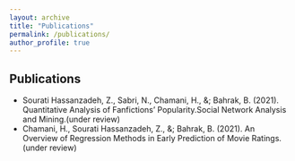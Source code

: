 ```yaml
---
layout: archive
title: "Publications"
permalink: /publications/
author_profile: true
---
```


## Publications

- Sourati Hassanzadeh, Z., Sabri, N., Chamani, H., &; Bahrak, B. (2021). Quantitative Analysis of Fanfictions’ Popularity.Social Network Analysis
    and Mining.(under review)
- Chamani, H., Sourati Hassanzadeh, Z., &; Bahrak, B. (2021). An Overview of Regression Methods in Early Prediction of Movie Ratings. (under
    review)
